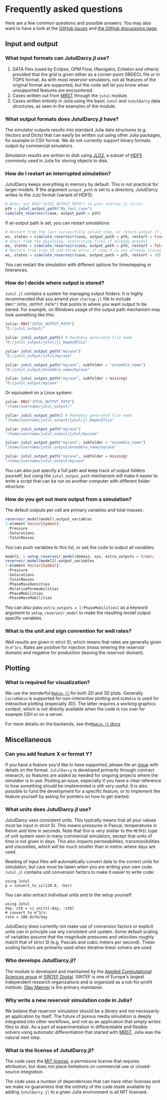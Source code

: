 # Frequently asked questions

Here are a few common questions and possible answers. You may also want to have a look at the [GitHub issues](https://github.com/sintefmath/JutulDarcy.jl/issues) and [the GitHub discussions page](https://github.com/sintefmath/JutulDarcy.jl/discussions).

## Input and output

### What input formats can JutulDarcy.jl use?

1. DATA files (used by Eclipse, OPM Flow, tNavigator, Echelon and others) provided that the grid is given either as a corner-point GRDECL file or in TOPS format. As with most reservoir simulators, not all features of the original format are supported, but the code will let you know when unsupported features are encountered.
2. Cases written out from [MRST](https://www.sintef.no/projectweb/mrst/) through the `jutul` module.
3. Cases written entirely in Julia using the basic `Jutul` and `JutulDarcy` data structures, as seen in the examples of the module.

### What output formats does JutulDarcy.jl have?

The simulator outputs results into standard Julia data structures (e.g. Vectors and Dicts) that can easily be written out using other Julia packages, for example in CSV format. We do not currently support binary formats output by commercial simulators.

Simulation results are written to disk using [JLD2](https://github.com/JuliaIO/JLD2.jl), a subset of [HDF5](https://en.wikipedia.org/wiki/Hierarchical_Data_Format) commonly used in Julia for storing objects to disk.

### How do I restart an interrupted simulation?

JutulDarcy keeps everything in memory by default. This is not practical for larger models. If the argument `output_path` is set to a directory, JutulDarcy writes to the `JLD2` format (variant of HDF5).

```julia
# Note: set ENV["JUTUL_OUTPUT_PATH"] in your startup.jl first!
pth = jutul_output_path("My_test_case")
simulate_reservoir(case, output_path = pth)
```

If an output path is set, you can restart simulations:

```julia
# Restart from the last successfully solved step, or return output if everything is simulated
ws, states = simulate_reservoir(case, output_path = pth, restart = true)
# Start from the beginning, overwriting files if already present
ws, states = simulate_reservoir(case, output_path = pth, restart = false)
# Restart from step 10 and throw error if step 9 is not already stored on disk.
ws, states = simulate_reservoir(case, output_path = pth, restart = 10)
```

You can restart the simulation with different options for timestepping or tolerances.

### How do I decide where output is stored?

`Jutul.jl` contains a system for managing output folders. It is highly recommended that you amend your `startup.jl` file to include `ENV["JUTUL_OUTPUT_PATH"]` that points to where you want output to be stored. For example, on Windows usage of the output path mechanism may look something like this:

```julia
julia> ENV["JUTUL_OUTPUT_PATH"]
"D:/jutul_output/"

julia> jutul_output_path() # Randomly generated file name
"D:/jutul_output/jutul/jl_DwpAvQTiLo"

julia> jutul_output_path("mycase")
"D:/jutul_output/jutul/mycase"

julia> jutul_output_path("mycase", subfolder = "ensemble_name")
"D:/jutul_output/ensemble_name/mycase"

julia> jutul_output_path("mycase", subfolder = missing)
"D:/jutul_output/mycase"
```

Or equivalent on a Linux system:

```julia
julia> ENV["JUTUL_OUTPUT_PATH"]
"/home/username/jutul_output/"

julia> jutul_output_path() # Randomly generated file name
"/home/username/jutul_output/jutul/jl_DwpAvQTiLo"

julia> jutul_output_path("mycase")
"/home/username/jutul_output/jutul/mycase"

julia> jutul_output_path("mycase", subfolder = "ensemble_name")
"/home/username/jutul_output/ensemble_name/mycase"

julia> jutul_output_path("mycase", subfolder = missing)
"/home/username/jutul_output/mycase"
```

You can also just specify a full path and keep track of output folders yourself, but using the `jutul_output_path` mechanism will make it easier to write a script that can be run on another computer with different folder structure.

### How do you get out more output from a simulation?

The default outputs per cell are primary variables and total masses:

```julia
reservoir_model(model).output_variables
3-element Vector{Symbol}:
 :Pressure
 :Saturations
 :TotalMasses
```

You can push variables to this list, or ask the code to output all variables:

```julia
model2, = setup_reservoir_model(domain, sys, extra_outputs = true);
reservoir_model(model2).output_variables
7-element Vector{Symbol}:
 :Pressure
 :Saturations
 :TotalMasses
 :PhaseMassDensities
 :RelativePermeabilities
 :PhaseMobilities
 :PhaseMassMobilities
```

You can also pass `extra_outputs = [:PhaseMobilities]` as a keyword argument to `setup_reservoir_model` to make the resulting model output specific variables.

### What is the unit and sign convention for well rates?

Well results are given in strict SI, which means that rates are generally given in ``m^3/s``. Rates are positive for injection (mass entering the reservoir domain) and negative for production (leaving the reservoir domain).

## Plotting

### What is required for visualization?

We use the wonderful [`Makie.jl`](https://docs.makie.org/) for both 2D and 3D plots. Generally `CairoMakie` is supported for non-interactive plotting and `GLMakie` is used for interactive plotting (especially 3D). The latter requires a working graphics context, which is not directly available when the code is run over for example SSH or on a server.

For more details on the backends, see the[`Makie.jl` docs](https://docs.makie.org/stable/explanations/backends/backends)

## Miscellaneous

### Can you add feature X or format Y?

If you have a feature you'd like to have supported, please file an
[issue](https://github.com/sintefmath/JutulDarcy.jl/issues) with details on the format.
`JutulDarcy` is developed primarily through contract research, so features are
added as needed for ongoing projects where the simulator is in use. Posting an
issue, especially if you have a clear reference to how something should be
implemented is still very useful. It is also possible to fund the development
for a specific feature, or to implement the feature yourself by asking for
pointers on how to get started.

### What units does JutulDarcy.jl use?

JutulDarcy uses consistent units. This typically means that all your values must
be input in strict SI. This means pressures in Pascal, temperatures in Kelvin
and time in seconds. Note that this is very similar to the `METRIC` type of unit
system seen in many commercial simulators, except that units of time is not
given in days. This also impacts permeabilities, transmissibilities and
viscosities, which will be much smaller than in metric where days are used.

Reading of input files will automatically convert data to the correct units for simulation, but care must be taken when you are writing your own code. `Jutul.jl` contains unit conversion factors to make it easier to write code:

```@example
using Jutul
p = convert_to_si(120.0, :bar)
```

You can also extract individual units and to the setup yourself:

```@example
using Jutul
day, stb = si_units(:day, :stb)
# convert to m^3/s:
rate = 100.0stb/day
```

JutulDarcy does currently not make use of conversion factors or explicit
units can in principle use any consistent unit system. Some default scaling
of variables assume that the magnitude pressures and velocities roughly
match that of strict SI (e.g. Pascals and cubic meters per second). These
scaling factors are primarily used when iterative linear solvers are used.

### Who develops JutulDarcy.jl?

The module is developed and maintained by the [Applied Computational Sciences group](https://www.sintef.no/en/digital/departments-new/department-of-mathematics-and-cybernetics/research-group-applied-computational-science/) at [SINTEF Digital](https://www.sintef.no/sintef-digital/). SINTEF is one of Europe's largest independent research organizations and is organized as a not-for-profit institute. [Olav Møyner](https://www.sintef.no/en/all-employees/employee/olav.moyner/) is the primary maintainer.

### Why write a new reservoir simulation code in Julia?

We believe that reservoir simulation should be a *library* and not necessarily an application by itself. The future of porous media simulation is deeply integrated into other workflows, and not as an application that simply writes files to disk. As a part of experimentation in differentiable and flexible solvers using automatic differentiation that started with [MRST](https://www.sintef.no/projectweb/mrst/), Julia was the natural next step.

### What is the license of JutulDarcy.jl?

The code uses the [MIT license](https://en.wikipedia.org/wiki/MIT_License), a permissive license that requires attribution, but does not place limitations on commercial use or closed-source integration.

The code uses a number of dependencies that can have other licenses and we make no guarantees that the entirety of the code made available by adding `JutulDarcy.jl` to a given Julia environment is all MIT licensed.
